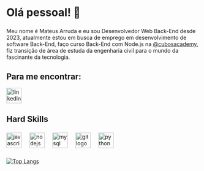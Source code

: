 <h1 align="left">Olá pessoal!  👋</h1>

###

Meu nome é Mateus Arruda e eu sou Desenvolvedor Web Back-End desde 2023, atualmente estou em busca de emprego em desenvolvimento de software Back-End, faço curso Back-End com Node.js na [@cubosacademy](https://cubos.academy/), fiz transição de área de estuda da engenharia civil para o mundo da fascinante da tecnologia.

###

<h2 align="left">Para me encontrar:</h2>


 [<img src="https://cdn.jsdelivr.net/gh/devicons/devicon/icons/linkedin/linkedin-original.svg" height="40" alt="linkedin logo"  />](https://www.linkedin.com/in/mateus-de-sousa-arruda-53a045279/)
 
 


###


###

<h2 align="left">Hard Skills</h2>

###

<div align="left">
  <img src="https://cdn.jsdelivr.net/gh/devicons/devicon/icons/javascript/javascript-original.svg" height="40" alt="javascript logo"  />
  <img width="12" />
  <img src="https://cdn.jsdelivr.net/gh/devicons/devicon/icons/nodejs/nodejs-original.svg" height="40" alt="nodejs logo"  />
  <img width="12" />
  <img src="https://cdn.jsdelivr.net/gh/devicons/devicon/icons/mysql/mysql-original.svg" height="40" alt="mysql logo"  />
  <img width="12" />
  <img src="https://cdn.jsdelivr.net/gh/devicons/devicon/icons/git/git-original.svg" height="40" alt="git logo"  />
  <img width="12" />
  <img src="https://cdn.jsdelivr.net/gh/devicons/devicon/icons/python/python-original.svg" height="40" alt="python logo"  />
  
</div>

###

[![Top Langs](https://github-readme-stats.vercel.app/api/top-langs/?username=arruda-mateus&theme=tokyonight&custom_title=Top%20%linguagens%)](https://github.com/anuraghazra/github-readme-stats)
